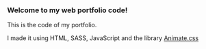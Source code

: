### Welcome to my web portfolio code!

This is the code of my portfolio.

I made it using HTML, SASS, JavaScript and the library [Animate.css](https://animate.style)
